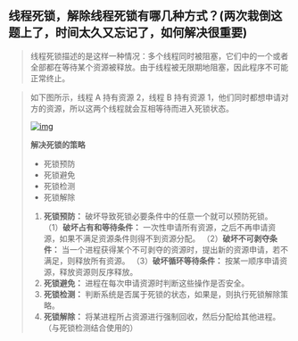 ## **线程死锁，解除线程死锁有哪几种方式？(两次栽倒这题上了，时间太久又忘记了，如何解决很重要)**

> 线程死锁描述的是这样一种情况：多个线程同时被阻塞，它们中的一个或者全部都在等待某个资源被释放。由于线程被无限期地阻塞，因此程序不可能正常终止。

> 如下图所示，线程 A 持有资源 2，线程 B 持有资源 1，他们同时都想申请对方的资源，所以这两个线程就会互相等待而进入死锁状态。
>
> [![img](https://camo.githubusercontent.com/6785f1ba4ee42c654ca9fddf8bc2dedbb264cc4bb612572bad578afc9e9db1ee/68747470733a2f2f6d6d62697a2e717069632e636e2f6d6d62697a5f706e672f696149645166457269633954796b33644f44426b7a357235624a4e6c477369615a5a4d777452596b34306e546f44317a7064666576646a36416f48715539554745304d353344785539724375497475754f62456c4d53474b512f3634303f77785f666d743d706e672674703d7765627026777866726f6d3d352677785f6c617a793d312677785f636f3d31)](https://camo.githubusercontent.com/6785f1ba4ee42c654ca9fddf8bc2dedbb264cc4bb612572bad578afc9e9db1ee/68747470733a2f2f6d6d62697a2e717069632e636e2f6d6d62697a5f706e672f696149645166457269633954796b33644f44426b7a357235624a4e6c477369615a5a4d777452596b34306e546f44317a7064666576646a36416f48715539554745304d353344785539724375497475754f62456c4d53474b512f3634303f77785f666d743d706e672674703d7765627026777866726f6d3d352677785f6c617a793d312677785f636f3d31)
>
> **解决死锁的策略**
>
> - 死锁预防
> - 死锁避免
> - 死锁检测
> - 死锁解除
>
> 1. **死锁预防：** 破坏导致死锁必要条件中的任意一个就可以预防死锁。 （1）**破坏占有和等待条件：** 一次性申请所有资源，之后不再申请资源，如果不满足资源条件则得不到资源分配。 （2）**破坏不可剥夺条件：** 当一个进程获得某个不可剥夺的资源时，提出新的资源申请，若不满足，则释放所有资源。 （3）**破坏循环等待条件：** 按某一顺序申请资源，释放资源则反序释放。
> 2. **死锁避免：** 进程在每次申请资源时判断这些操作是否安全。
> 3. **死锁检测：** 判断系统是否属于死锁的状态，如果是，则执行死锁解除策略。
> 4. **死锁解除：** 将某进程所占资源进行强制回收，然后分配给其他进程。（与死锁检测结合使用的）